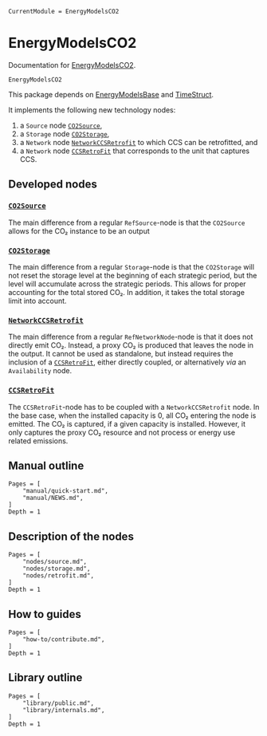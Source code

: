 ```@meta
CurrentModule = EnergyModelsCO2
```

# EnergyModelsCO2

Documentation for [EnergyModelsCO2](https://gitlab.sintef.no/clean_export/EnergyModelsCO2.jl).

```@docs
EnergyModelsCO2
```

This package depends on
[EnergyModelsBase](https://clean_export.pages.sintef.no/energymodelsbase.jl/)
and [TimeStruct](https://clean_export.pages.sintef.no/timestructures.jl/).

It implements the following new technology nodes:

1. a `Source` node [`CO2Source`](@ref),
2. a `Storage` node [`CO2Storage`](@ref),
3. a `Network` node [`NetworkCCSRetrofit`](@ref) to which CCS can be retrofitted, and
4. a `Network` node [`CCSRetroFit`](@ref) that corresponds to the unit that captures CCS.

## Developed nodes

### [`CO2Source`](@ref)

The main difference from a regular `RefSource`-node is that the `CO2Source` allows for the CO₂ instance to be an output

### [`CO2Storage`](@ref)

The main difference from a regular `Storage`-node is that the `CO2Storage` will not reset the storage level at the beginning of each strategic period, but the level will accumulate across the strategic periods.
This allows for proper accounting for the total stored CO₂.
In addition, it takes the total storage limit into account.

### [`NetworkCCSRetrofit`](@ref)

The main difference from a regular `RefNetworkNode`-node is that it does not directly emit CO₂.
Instead, a proxy CO₂ is produced that leaves the node in the output.
It cannot be used as standalone, but instead requires the inclusion of a [`CCSRetroFit`](@ref), either directly coupled, or alternatively _via_ an `Availability` node.

### [`CCSRetroFit`](@ref)

The `CCSRetroFit`-node has to be coupled with a `NetworkCCSRetrofit` node.
In the base case, when the installed capacity is 0, all CO₂ entering the node is emitted.
The CO₂ is captured, if a given capacity is installed.
However, it only captures the proxy CO₂ resource and not process or energy use related emissions.

## Manual outline

```@contents
Pages = [
    "manual/quick-start.md",
    "manual/NEWS.md",
]
Depth = 1
```

## Description of the nodes

```@contents
Pages = [
    "nodes/source.md",
    "nodes/storage.md",
    "nodes/retrofit.md",
]
Depth = 1
```

## How to guides

```@contents
Pages = [
    "how-to/contribute.md",
]
Depth = 1
```

## Library outline

```@contents
Pages = [
    "library/public.md",
    "library/internals.md",
]
Depth = 1
```
